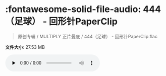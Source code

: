 # :fontawesome-solid-file-audio: 444（足球） - 回形针PaperClip

> 原创专辑 / MULTIPLY 正片叠底 / 444（足球） - 回形针PaperClip.flac

**文件大小**: 27.53 MB

<audio preload="none" controls><source src="https://file.hsyhx.top/原创专辑/MULTIPLY_正片叠底/444（足球） - 回形针PaperClip.flac" type="audio/mpeg">您的浏览器不支持此音频格式</audio>
